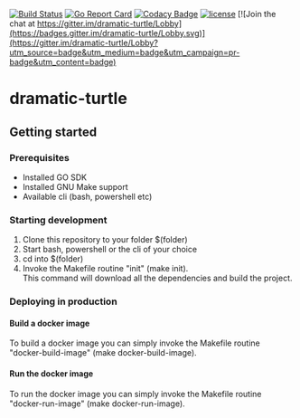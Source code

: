 [![Build Status](https://travis-ci.org/HeikoAlexanderWeber/dramatic-turtle.svg?branch=master)](https://travis-ci.org/HeikoAlexanderWeber/dramatic-turtle)
[![Go Report Card](https://goreportcard.com/badge/github.com/HeikoAlexanderWeber/dramatic-turtle)](https://goreportcard.com/report/github.com/HeikoAlexanderWeber/dramatic-turtle)
[![Codacy Badge](https://api.codacy.com/project/badge/Grade/ce8860f62a4347c296f047b8ceec26a5)](https://www.codacy.com/project/HeikoAlexanderWeber/dramatic-turtle/dashboard?utm_source=github.com&amp;utm_medium=referral&amp;utm_content=HeikoAlexanderWeber/dramatic-turtle&amp;utm_campaign=Badge_Grade_Dashboard)
[![license](https://img.shields.io/badge/LICENSE-GPL%20v3.0-brightgreen.svg)](https://github.com/HeikoAlexanderWeber/dramatic-turtle/blob/master/LICENSE)
[![Join the chat at https://gitter.im/dramatic-turtle/Lobby](https://badges.gitter.im/dramatic-turtle/Lobby.svg)](https://gitter.im/dramatic-turtle/Lobby?utm_source=badge&utm_medium=badge&utm_campaign=pr-badge&utm_content=badge)
# dramatic-turtle

## Getting started

### Prerequisites

* Installed GO SDK
* Installed GNU Make support
* Available cli (bash, powershell etc)

### Starting development

1. Clone this repository to your folder $(folder)
1. Start bash, powershell or the cli of your choice
1. cd into $(folder)
1. Invoke the Makefile routine "init" (make init). </br> This command will download all the dependencies and build the project.

### Deploying in production

#### Build a docker image

To build a docker image you can simply invoke the Makefile routine "docker-build-image" (make docker-build-image).

#### Run the docker image

To run the docker image you can simply invoke the Makefile routine "docker-run-image" (make docker-run-image).
